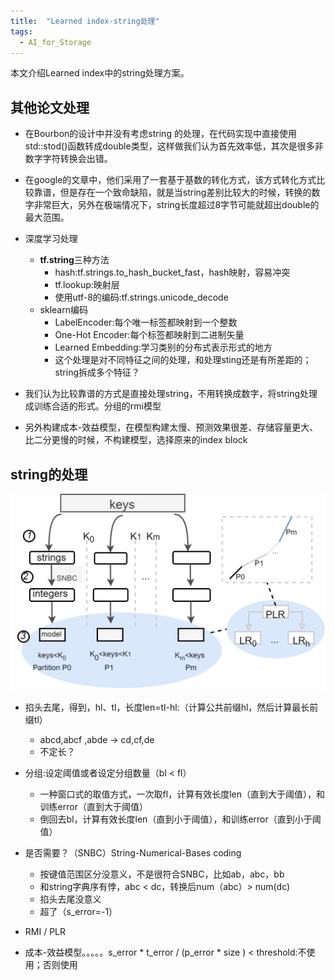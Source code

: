 ```yaml
---
title:  "Learned index-string处理"
tags:
  - AI_for_Storage
---
```


本文介绍Learned index中的string处理方案。

## 其他论文处理

- 在Bourbon的设计中并没有考虑string 的处理，在代码实现中直接使用std::stod()函数转成double类型，这样做我们认为首先效率低，其次是很多非数字字符转换会出错。

- 在google的文章中，他们采用了一套基于基数的转化方式，该方式转化方式比较靠谱，但是存在一个致命缺陷，就是当string差别比较大的时候，转换的数字非常巨大，另外在极端情况下，string长度超过8字节可能就超出double的最大范围。

- 深度学习处理
  - **tf.string**三种方法
    - hash:tf.strings.to_hash_bucket_fast，hash映射，容易冲突
    - tf.lookup:映射层
    -  使用utf-8的编码:tf.strings.unicode_decode
  - sklearn编码
    - LabelEncoder:每个唯一标签都映射到一个整数
    - One-Hot Encoder:每个标签都映射到二进制矢量
    - Learned Embedding:学习类别的分布式表示形式的地方
    - 这个处理是对不同特征之间的处理，和处理sting还是有所差距的；string拆成多个特征？



- 我们认为比较靠谱的方式是直接处理string，不用转换成数字，将string处理成训练合适的形式。分组的rmi模型

- 另外构建成本-效益模型，在模型构建太慢、预测效果很差、存储容量更大、比二分更慢的时候，不构建模型，选择原来的index block

## string的处理

<img src="../photos/sec7_string_code.png" alt="sec7_string_code" style="zoom:50%;" />

- 掐头去尾，得到，hl、tl，长度len=tl-hl:（计算公共前缀hl，然后计算最长前缀tl）
  - abcd,abcf ,abde ->  cd,cf,de
  - 不定长？

- 分组:设定阈值或者设定分组数量（bl < fl）
  - 一种窗口式的取值方式，一次取fl，计算有效长度len（直到大于阈值），和训练error（直到大于阈值）
  - 倒回去bl，计算有效长度len（直到小于阈值），和训练error（直到小于阈值）

- 是否需要？（SNBC）String-Numerical-Bases  coding
  - 按键值范围区分没意义，不是很符合SNBC，比如ab，abc，bb
  -  和string字典序有悖，abc < dc，转换后num（abc）> num(dc)
  - 掐头去尾没意义
  - 超了（s_error=-1）

- RMI / PLR
- 成本-效益模型。。。。。s_error * t_error / (p_error * size )  < threshold:不使用；否则使用

